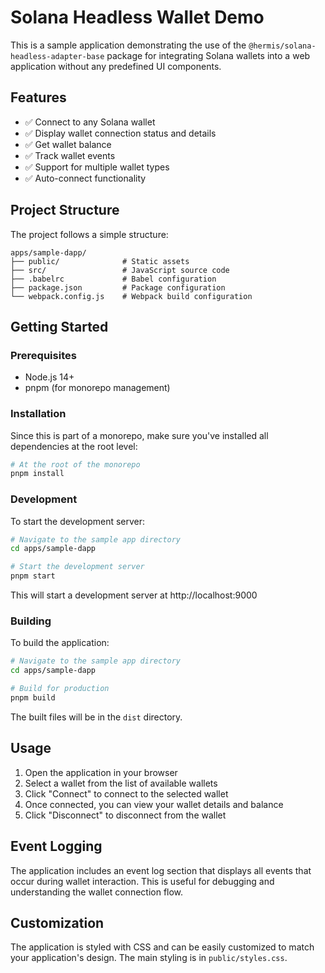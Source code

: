 # Solana Headless Wallet Demo

This is a sample application demonstrating the use of the `@hermis/solana-headless-adapter-base` package for integrating Solana wallets into a web application without any predefined UI components.

## Features

- ✅ Connect to any Solana wallet
- ✅ Display wallet connection status and details
- ✅ Get wallet balance
- ✅ Track wallet events
- ✅ Support for multiple wallet types
- ✅ Auto-connect functionality

## Project Structure

The project follows a simple structure:

```
apps/sample-dapp/
├── public/              # Static assets
├── src/                 # JavaScript source code
├── .babelrc             # Babel configuration
├── package.json         # Package configuration
└── webpack.config.js    # Webpack build configuration
```

## Getting Started

### Prerequisites

- Node.js 14+
- pnpm (for monorepo management)

### Installation

Since this is part of a monorepo, make sure you've installed all dependencies at the root level:

```bash
# At the root of the monorepo
pnpm install
```

### Development

To start the development server:

```bash
# Navigate to the sample app directory
cd apps/sample-dapp

# Start the development server
pnpm start
```

This will start a development server at http://localhost:9000

### Building

To build the application:

```bash
# Navigate to the sample app directory
cd apps/sample-dapp

# Build for production
pnpm build
```

The built files will be in the `dist` directory.

## Usage

1. Open the application in your browser
2. Select a wallet from the list of available wallets
3. Click "Connect" to connect to the selected wallet
4. Once connected, you can view your wallet details and balance
5. Click "Disconnect" to disconnect from the wallet

## Event Logging

The application includes an event log section that displays all events that occur during wallet interaction. This is useful for debugging and understanding the wallet connection flow.

## Customization

The application is styled with CSS and can be easily customized to match your application's design. The main styling is in `public/styles.css`.